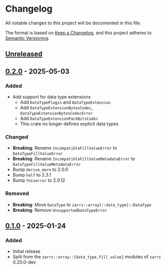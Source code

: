 # Changelog

All notable changes to this project will be documented in this file.

The format is based on [Keep a Changelog](https://keepachangelog.com/en/1.0.0/),
and this project adheres to [Semantic Versioning](https://semver.org/spec/v2.0.0.html).

## [Unreleased]

## [0.2.0] - 2025-05-03

### Added
- Add support for data type extensions
  - Add `DataTypePlugin` and `DataTypeExtension`
  - Add `DataTypeExtensionBytesCodec`, `DataTypeExtensionBytesCodecError`
  - Add `DataTypeExtensionPackBitsCodec`
  - This crate no longer defines explicit data types

### Changed
- **Breaking**: Rename `IncompatibleFillValueError` to `DataTypeFillValueError`
- **Breaking**: Rename `IncompatibleFillValueMetadataError` to `DataTypeFillValueMetadataError`
- Bump `derive_more` to 2.0.0
- Bump `half` to 2.3.1
- Bump `thiserror` to 2.0.12

### Removed
- **Breaking**: Move `DataType` to `zarrs::array[::data_type]::DataType`
- **Breaking**: Remove `UnsupportedDataTypeError`

## [0.1.0] - 2025-01-24

### Added
- Initial release
- Split from the `zarrs::array::{data_type,fill_value}` modules of `zarrs` 0.20.0-dev

[unreleased]: https://github.com/LDeakin/zarrs/compare/zarrs_data_type-v0.2.0...HEAD
[0.2.0]: https://github.com/LDeakin/zarrs/releases/tag/zarrs_data_type-v0.2.0
[0.1.0]: https://github.com/LDeakin/zarrs/releases/tag/zarrs_data_type-v0.1.0
